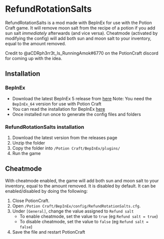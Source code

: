 # RefundRotationSalts

RefundRotationSalts is a mod made with BepInEx for use with the Potion Craft game. It will remove moon salt from the recipe of a potion if you add sun salt *immediately* afterwards (and vice versa). Cheatmode (activated by modifying the config) will add both sun and moon salt to your inventory, equal to the amount removed.

Credit to @aCDRph3rr3t_Is_RunningAmok#6770 on the PotionCraft discord for coming up with the idea.

## Installation

### BepInEx

- Download the latest BepInEx 5 release from [here](http:/https://github.com/BepInEx/BepInEx/releases/ "here") Note: You need the `BepInEx_64` version for use with Potion Craft
- You can read the installation for BepInEx [here](http:/https://docs.bepinex.dev/articles/user_guide/installation/index.html/ "here")
- Once installed run once to generate the config files and folders

### RefundRotationSalts installation

1) Download the latest version from the releases page
2) Unzip the folder
3) Copy the folder into `/Potion Craft/BepInEx/plugins/`
4) Run the game

## Cheatmode
With cheatmode enabled, the game will add both sun and moon salt to your inventory, equal to the amount removed. It is disabled by default. It can be enabled/disabled by doing the following:
1) Close PotionCraft.
2) Open `/Potion Craft/BepInEx/config/RefundRotationSalts.cfg`.
3) Under `[General]`, change the value assigned to `Refund salt`
    - To enable cheatmode, set the value to `true` (eg `Refund salt = true`)
    - To disable cheatmode, set the value to `false` (eg `Refund salt = false`)
4) Save the file and restart PotionCraft

